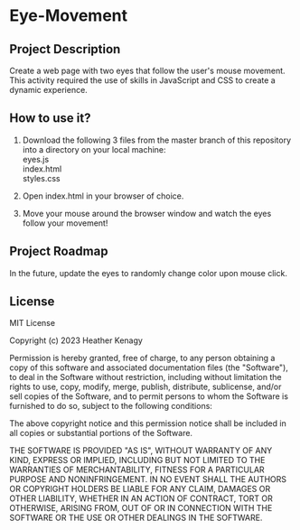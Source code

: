 # Eye-Movement

## Project Description
Create a web page with two eyes that follow the user's mouse movement. This activity required the use of skills in JavaScript and CSS to create a dynamic experience.

## How to use it?
1. Download the following 3 files from the master branch of this repository into a directory on your local machine:<br />
	eyes.js<br />
	index.html<br />
	styles.css<br />

2. Open index.html in your browser of choice.

3. Move your mouse around the browser window and watch the eyes follow your movement!

## Project Roadmap
In the future, update the eyes to randomly change color upon mouse click.

## License
MIT License

Copyright (c) 2023 Heather Kenagy

Permission is hereby granted, free of charge, to any person obtaining a copy
of this software and associated documentation files (the "Software"), to deal
in the Software without restriction, including without limitation the rights
to use, copy, modify, merge, publish, distribute, sublicense, and/or sell
copies of the Software, and to permit persons to whom the Software is
furnished to do so, subject to the following conditions:

The above copyright notice and this permission notice shall be included in all
copies or substantial portions of the Software.

THE SOFTWARE IS PROVIDED "AS IS", WITHOUT WARRANTY OF ANY KIND, EXPRESS OR
IMPLIED, INCLUDING BUT NOT LIMITED TO THE WARRANTIES OF MERCHANTABILITY,
FITNESS FOR A PARTICULAR PURPOSE AND NONINFRINGEMENT. IN NO EVENT SHALL THE
AUTHORS OR COPYRIGHT HOLDERS BE LIABLE FOR ANY CLAIM, DAMAGES OR OTHER
LIABILITY, WHETHER IN AN ACTION OF CONTRACT, TORT OR OTHERWISE, ARISING FROM,
OUT OF OR IN CONNECTION WITH THE SOFTWARE OR THE USE OR OTHER DEALINGS IN THE
SOFTWARE.
